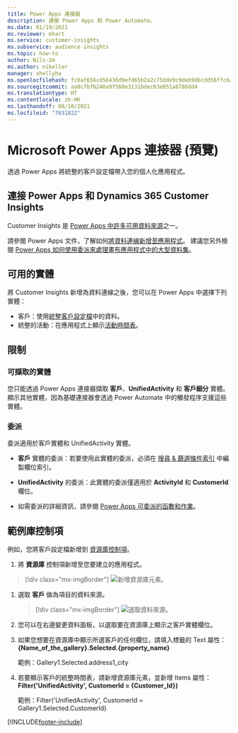 ```yaml
---
title: Power Apps 連接器
description: 連接 Power Apps 和 Power Automate。
ms.date: 01/19/2021
ms.reviewer: mhart
ms.service: customer-insights
ms.subservice: audience-insights
ms.topic: how-to
author: Nils-2m
ms.author: nikeller
manager: shellyha
ms.openlocfilehash: fc0af656cd5b436d9efd65b2a2c75dde9c9deb9dbcdd56ffc6a960f5878a631f
ms.sourcegitcommit: aa0cfbf6240a9f560e3131bdec63e051a8786dd4
ms.translationtype: HT
ms.contentlocale: zh-HK
ms.lasthandoff: 08/10/2021
ms.locfileid: "7031822"
---
```

# <a name="microsoft-power-apps-connector-preview"></a>Microsoft Power Apps 連接器 (預覽)

透過 Power Apps 將統整的客戶設定檔帶入您的個人化應用程式。

## <a name="connect-power-apps-and-dynamics-365-customer-insights"></a>連接 Power Apps 和 Dynamics 365 Customer Insights

Customer Insights 是 [Power Apps 中許多可用資料來源](/powerapps/maker/canvas-apps/working-with-data-sources)之一。

請參閱 Power Apps 文件，了解如何[將資料連線新增至應用程式](/powerapps/maker/canvas-apps/add-data-connection)。 建議您另外檢閱 [Power Apps 如何使用委派來處理畫布應用程式中的大型資料集](/powerapps/maker/canvas-apps/delegation-overview)。

## <a name="available-entities"></a>可用的實體

將 Customer Insights 新增為資料連線之後，您可以在 Power Apps 中選擇下列實體：

- 客戶：使用[統整客戶設定檔](customer-profiles.md)中的資料。
- 統整的活動：在應用程式上顯示[活動時間表](activities.md)。

## <a name="limitations"></a>限制

### <a name="retrievable-entities"></a>可擷取的實體

您只能透過 Power Apps 連接器擷取 **客戶**、**UnifiedActivity** 和 **客戶細分** 實體。 顯示其他實體，因為基礎連接器會透過 Power Automate 中的觸發程序支援這些實體。  

### <a name="delegation"></a>委派

委派適用於客戶實體和 UnifiedActivity 實體。 

- **客戶** 實體的委派：若要使用此實體的委派，必須在 [搜尋 & 篩選條件索引](search-filter-index.md) 中編製欄位索引。  

- **UnifiedActivity** 的委派：此實體的委派僅適用於 **ActivityId** 和 **CustomerId** 欄位。  

- 如需委派的詳細資訊，請參閱 [Power Apps 可委派的函數和作業](/connectors/commondataservice/#power-apps-delegable-functions-and-operations-for-the-cds-for-apps)。 

## <a name="example-gallery-control"></a>範例庫控制項

例如，您將客戶設定檔新增到 [資源庫控制項](/powerapps/maker/canvas-apps/add-gallery)。

1. 將 **資源庫** 控制項新增至您要建立的應用程式。

> [!div class="mx-imgBorder"]
> ![新增資源庫元素。](media/connector-powerapps9.png "新增資源庫元素")

1. 選取 **客戶** 做為項目的資料來源。

    > [!div class="mx-imgBorder"]
    > ![選取資料來源。](media/choose-datasource-powerapps.png "選取資料來源")

1. 您可以在右邊變更資料面板，以選取要在資源庫上顯示之客戶實體欄位。

1. 如果您想要在資源庫中顯示所選客戶的任何欄位，請填入標籤的 Text 屬性：**{Name_of_the_gallery}.Selected.{property_name}**

    範例：Gallery1.Selected.address1_city

1. 若要顯示客戶的統整時間表，請新增資源庫元素，並新增 Items 屬性：**Filter('UnifiedActivity', CustomerId = {Customer_Id})**

    範例：Filter('UnifiedActivity', CustomerId = Gallery1.Selected.CustomerId)


[!INCLUDE[footer-include](../includes/footer-banner.md)]